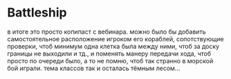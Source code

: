 # Battleship
в итоге это просто копипаст с вебинара.
можно было бы добавить самостоятельное расположение игроком его кораблей,
сопотствующие проверки, чтоб минимум одна клетка была между ними,
чтоб за доску границы не выходили и тд.,
и поменять манеру передачи хода, чтоб просто по очереди было, а то не помню, чтоб так странно в морской бой играли.
тема классов так и осталась тёмным лесом...
